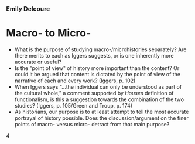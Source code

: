 ### Emily Delcoure
# Macro- to Micro-

- What is the purpose of studying macro-/microhistories separately? Are there merits to each as Iggers suggests, or is one inherently more accurate or useful?
- Is the "point of view" of history more important than the content? Or could it be argued that content is dictated by the point of view of the narrative of each and every work? (Iggers, p. 102)
- When Iggers says "...the individual can only be understood as part of the cultural whole," a comment supported by *Houses* definition of functionalism, is this a suggestion towards the combination of the two studies? (Iggers, p. 105/Green and Troup, p. 174)
- As historians, our purpose is to at least attempt to tell the most accurate portrayal of history possible. Does the discussion/argument on the finer points of macro- versus micro- detract from that main purpose?

4
